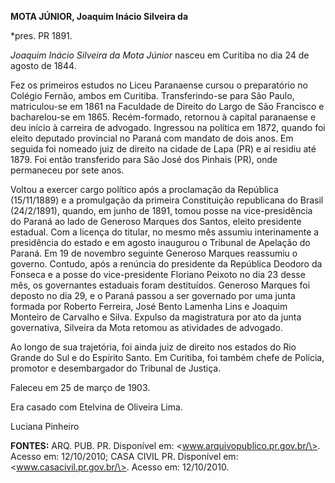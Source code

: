 **MOTA JÚNIOR, Joaquim Inácio Silveira da**

\*pres. PR 1891.

*Joaquim Inácio Silveira da Mota Júnior* nasceu em Curitiba no dia 24 de
agosto de 1844.

Fez os primeiros estudos no Liceu Paranaense cursou o preparatório no
Colégio Fernão, ambos em Curitiba. Transferindo-se para São Paulo,
matriculou-se em 1861 na Faculdade de Direito do Largo de São Francisco
e bacharelou-se em 1865. Recém-formado, retornou à capital paranaense e
deu início à carreira de advogado. Ingressou na política em 1872, quando
foi eleito deputado provincial no Paraná com mandato de dois anos. Em
seguida foi nomeado juiz de direito na cidade de Lapa (PR) e aí residiu
até 1879. Foi então transferido para São José dos Pinhais (PR), onde
permaneceu por sete anos.

Voltou a exercer cargo político após a proclamação da República
(15/11/1889) e a promulgação da primeira Constituição republicana do
Brasil (24/2/1891), quando, em junho de 1891, tomou posse na
vice-presidência do Paraná ao lado de Generoso Marques dos Santos,
eleito presidente estadual. Com a licença do titular, no mesmo mês
assumiu interinamente a presidência do estado e em agosto inaugurou o
Tribunal de Apelação do Paraná. Em 19 de novembro seguinte Generoso
Marques reassumiu o governo. Contudo, após a renúncia do presidente da
República Deodoro da Fonseca e a posse do vice-presidente Floriano
Peixoto no dia 23 desse mês, os governantes estaduais foram destituídos.
Generoso Marques foi deposto no dia 29, e o Paraná passou a ser
governado por uma junta formada por Roberto Ferreira, José Bento Lamenha
Lins e Joaquim Monteiro de Carvalho e Silva. Expulso da magistratura por
ato da junta governativa, Silveira da Mota retomou as atividades de
advogado.

Ao longo de sua trajetória, foi ainda juiz de direito nos estados do Rio
Grande do Sul e do Espírito Santo. Em Curitiba, foi também chefe de
Polícia, promotor e desembargador do Tribunal de Justiça.

Faleceu em 25 de março de 1903.

Era casado com Etelvina de Oliveira Lima.

Luciana Pinheiro

**FONTES:** ARQ. PUB. PR. Disponível em:
\<www.arquivopublico.pr.gov.br/\>. Acesso em: 12/10/2010; CASA CIVIL PR.
Disponível em: \<www.casacivil.pr.gov.br/\>. Acesso em: 12/10/2010.
